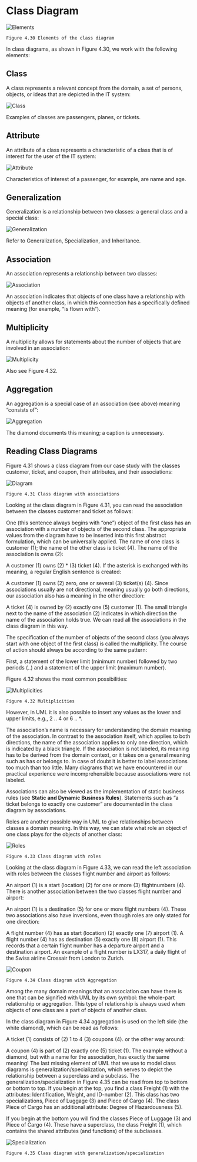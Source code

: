 # Class Diagram

![Elements](images/Elements.jpg)

	Figure 4.30 Elements of the class diagram
	
In class diagrams, as shown in Figure 4.30, we work with the following elements:

## Class

A class represents a relevant concept from the domain, a set of persons, objects, or ideas that are depicted in the IT system:

![Class](images/Class.jpg)

Examples of classes are passengers, planes, or tickets.

## Attribute

An attribute of a class represents a characteristic of a class that is of interest for the user of the IT system:

![Attribute](images/Attribute.jpg)

Characteristics of interest of a passenger, for example, are name and age.

## Generalization

Generalization is a relationship between two classes: a general class and a special class:

![Generalization](images/Generalization.jpg)

Refer to Generalization, Specialization, and Inheritance.

## Association

An association represents a relationship between two classes:

![Association](images/Association.jpg)

An association indicates that objects of one class have a relationship with objects of another class, in which this connection has a specifically defined meaning (for example, “is flown with”).

## Multiplicity

A multiplicity allows for statements about the number of objects that are involved in an association:

![Multiplicity](images/Multiplicity.jpg)

Also see Figure 4.32.

## Aggregation

An aggregation is a special case of an association (see above) meaning “consists of”:

![Aggregation](images/Aggregation.jpg)

The diamond documents this meaning; a caption is unnecessary.

## Reading Class Diagrams

Figure 4.31 shows a class diagram from our case study with the classes customer, ticket, and coupon, their attributes, and their associations:

![Diagram](images/Diagram.jpg)

	Figure 4.31 Class diagram with associations
	
Looking at the class diagram in Figure 4.31, you can read the association between the classes customer and ticket as follows:

One (this sentence always begins with “one”) object of the first class has an association with a number of objects of the second class.
The appropriate values from the diagram have to be inserted into this first abstract formulation, which can be universally applied. The name of one class is customer (1); the name of the other class is ticket (4). The name of the association is owns (2):

A customer (1) owns (2) * (3) ticket (4).
If the asterisk is exchanged with its meaning, a regular English sentence is created:

A customer (1) owns (2) zero, one or several (3) ticket(s) (4).
Since associations usually are not directional, meaning usually go both directions, our association also has a meaning in the other direction:

A ticket (4) is owned by (2) exactly one (5) customer (1).
The small triangle next to the name of the association (2) indicates in which direction the name of the association holds true. We can read all the associations in the class diagram in this way.

The specification of the number of objects of the second class (you always start with one object of the first class) is called the multiplicity. The course of action should always be according to the same pattern:

First, a statement of the lower limit (minimum number) followed by two periods (..) and a statement of the upper limit (maximum number).

Figure 4.32 shows the most common possibilities:

![Multiplicities](images/Multiplicities.jpg)
	
	Figure 4.32 Multiplicities
	
However, in UML it is also possible to insert any values as the lower and upper limits, e.g., 2 .. 4 or 6 .. *.

The association’s name is necessary for understanding the domain meaning of the association. In contrast to the association itself, which applies to both directions, the name of the association applies to only one direction, which is indicated by a black triangle. If the association is not labeled, its meaning has to be derived from the domain context, or it takes on a general meaning such as has or belongs to. In case of doubt it is better to label associations too much than too little. Many diagrams that we have encountered in our practical experience were incomprehensible because associations were not labeled.

Associations can also be viewed as the implementation of static business rules (see <b>Static and Dynamic Business Rules</b>). Statements such as “a ticket belongs to exactly one customer” are documented in the class diagram by associations.

Roles are another possible way in UML to give relationships between classes a domain meaning. In this way, we can state what role an object of one class plays for the objects of another class:

![Roles](images/Roles.jpg)

	Figure 4.33 Class diagram with roles
	
Looking at the class diagram in Figure 4.33, we can read the left association with roles between the classes flight number and airport as follows:

An airport (1) is a start (location) (2) for one or more (3) flightnumbers (4).
There is another association between the two classes flight number and airport:

An airport (1) is a destination (5) for one or more flight numbers (4).
These two associations also have inversions, even though roles are only stated for one direction:

A flight number (4) has as start (location) (2) exactly one (7) airport (1).
A flight number (4) has as destination (5) exactly one (8) airport (1).
This records that a certain flight number has a departure airport and a destination airport. An example of a flight number is LX317, a daily flight of the Swiss airline Crossair from London to Zurich.

![Coupon](images/Coupon.jpg)

	Figure 4.34 Class diagram with Aggregation
	
Among the many domain meanings that an association can have there is one that can be signified with UML by its own symbol: the whole-part relationship or aggregation. This type of relationship is always used when objects of one class are a part of objects of another class.

In the class diagram in Figure 4.34 aggregation is used on the left side (the white diamond), which can be read as follows:

A ticket (1) consists of (2) 1 to 4 (3) coupons (4).
or the other way around:

A coupon (4) is part of (2) exactly one (5) ticket (1).
The example without a diamond, but with a name for the association, has exactly the same meaning! The last missing element of UML that we use to model class diagrams is generalization/specialization, which serves to depict the relationship between a superclass and a subclass. The generalization/specialization in Figure 4.35 can be read from top to bottom or bottom to top. If you begin at the top, you find a class Freight (1) with the attributes: Identification, Weight, and ID-number (2). This class has two specializations, Piece of Luggage (3) and Piece of Cargo (4). The class Piece of Cargo has an additional attribute: Degree of Hazardousness (5).

If you begin at the bottom you will find the classes Piece of Luggage (3) and Piece of Cargo (4). These have a superclass, the class Freight (1), which contains the shared attributes (and functions) of the subclasses.

![Specialization](images/Specialization.jpg)

	Figure 4.35 Class diagram with generalization/specialization
